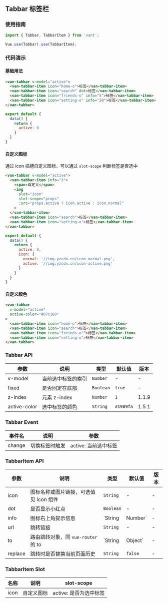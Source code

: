 ## Tabbar 标签栏

### 使用指南
``` javascript
import { Tabbar, TabbarItem } from 'vant';

Vue.use(Tabbar).use(TabbarItem);
```

### 代码演示

#### 基础用法

```html
<van-tabbar v-model="active">
  <van-tabbar-item icon="home-o">标签</van-tabbar-item>
  <van-tabbar-item icon="search" dot>标签</van-tabbar-item>
  <van-tabbar-item icon="friends-o" info="5">标签</van-tabbar-item>
  <van-tabbar-item icon="setting-o" info="20">标签</van-tabbar-item>
</van-tabbar>
```

```javascript
export default {
  data() {
    return {
      active: 0
    }
  }
}
```


#### 自定义图标

通过 icon 插槽自定义图标，可以通过 `slot-scope` 判断标签是否选中

```html
<van-tabbar v-model="active">
  <van-tabbar-item info="3">
    <span>自定义</span>
    <img
      slot="icon"
      slot-scope="props"
      :src="props.active ? icon.active : icon.normal"
    >
  </van-tabbar-item>
  <van-tabbar-item icon="search">标签</van-tabbar-item>
  <van-tabbar-item icon="setting-o">标签</van-tabbar-item>
</van-tabbar>
```

```javascript
export default {
  data() {
    return {
      active: 0,
      icon: {
        normal: '//img.yzcdn.cn/icon-normal.png',
        active: '//img.yzcdn.cn/icon-active.png'
      }
    }
  }
}
```

#### 自定义颜色

```html
<van-tabbar
  v-model="active"
  active-color="#07c160"
>
  <van-tabbar-item icon="home-o">标签</van-tabbar-item>
  <van-tabbar-item icon="search">标签</van-tabbar-item>
  <van-tabbar-item icon="freinds-o"">标签</van-tabbar-item>
  <van-tabbar-item icon="setting-o">标签</van-tabbar-item>
</van-tabbar>
```

### Tabbar API

| 参数 | 说明 | 类型 | 默认值 | 版本 |
|------|------|------|------|------|
| v-model | 当前选中标签的索引 | `Number` | - | - |
| fixed | 是否固定在底部 | `Boolean` | `true` | - |
| z-index | 元素 z-index | `Number` | `1` | 1.1.9 |
| active-color | 选中标签的颜色 | `String` | `#1989fa` | 1.5.1 |

### Tabbar Event

| 事件名 | 说明 | 参数 |
|------|------|------|
| change | 切换标签时触发 | active: 当前选中标签 |

### TabbarItem API

| 参数 | 说明 | 类型 | 默认值 | 版本 |
|------|------|------|------|------|
| icon | 图标名称或图片链接，可选值见 Icon 组件| `String` | - | - |
| dot | 是否显示小红点 | `Boolean` | - | - |
| info | 图标右上角提示信息 | `String | Number` | - | - |
| url | 跳转链接 | `String` | - | - |
| to | 路由跳转对象，同 `vue-router` 的 to | `String | Object` | - | - |
| replace | 跳转时是否替换当前页面历史 | `String` | `false` | - |

### TabbarItem Slot

| 名称 | 说明 | slot-scope |
|------|------|------|
| icon | 自定义图标 | active: 是否为选中标签 |
